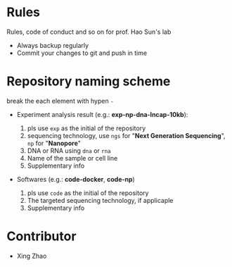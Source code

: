 # Rules
Rules, code of conduct and so on for prof. Hao Sun's lab

- Always backup regularly
- Commit your changes to git and push in time

# Repository naming scheme

  break the each element with hypen `-`
  
- Experiment analysis result (e.g.: **exp-np-dna-lncap-10kb**):
  1. pls use `exp` as the initial of the repository
  2. sequencing technology, use `ngs` for "**Next Generation Sequencing**", `np` for "**Nanopore**"
  3. DNA or RNA using `dna` or `rna`
  4. Name of the sample or cell line
  5. Supplementary info
 
- Softwares (e.g.: **code-docker**, **code-np**)
  1. pls use `code` as the initial of the repository
  2. The targeted sequencing technology, if applicaple
  3. Supplementary info
  

# Contributor
- Xing Zhao

